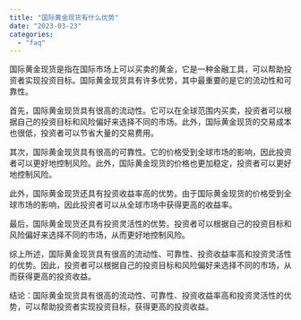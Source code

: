 ```yaml
---
title: "国际黄金现货有什么优势"
date: "2023-03-23"
categories: 
  - "faq"
---
```


国际黄金现货是指在国际市场上可以买卖的黄金，它是一种金融工具，可以帮助投资者实现投资目标。国际黄金现货具有许多优势，其中最重要的是它的流动性和可靠性。

首先，国际黄金现货具有很高的流动性。它可以在全球范围内买卖，投资者可以根据自己的投资目标和风险偏好来选择不同的市场。此外，国际黄金现货的交易成本也很低，投资者可以节省大量的交易费用。

其次，国际黄金现货具有很高的可靠性。它的价格受到全球市场的影响，因此投资者可以更好地控制风险。此外，国际黄金现货的价格也更加稳定，投资者可以更好地控制风险。

此外，国际黄金现货还具有投资收益率高的优势。由于国际黄金现货的价格受到全球市场的影响，因此投资者可以从全球市场中获得更高的收益率。

最后，国际黄金现货还具有投资灵活性的优势。投资者可以根据自己的投资目标和风险偏好来选择不同的市场，从而更好地控制风险。

综上所述，国际黄金现货具有很高的流动性、可靠性、投资收益率高和投资灵活性的优势。因此，投资者可以根据自己的投资目标和风险偏好来选择不同的市场，从而获得更高的投资收益。

结论：国际黄金现货具有很高的流动性、可靠性、投资收益率高和投资灵活性的优势，可以帮助投资者实现投资目标，获得更高的投资收益。
